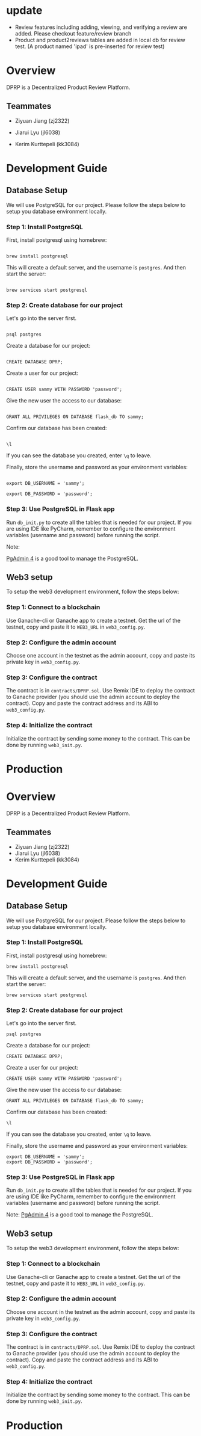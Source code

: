 # update
- Review features including adding, viewing, and verifying a review are added. Please checkout feature/review branch
- Product and product2reviews tables are added in local db for review test. (A product named 'ipad' is pre-inserted for review test)

# Overview

DPRP is a Decentralized Product Review Platform.

## Teammates

- Ziyuan Jiang (zj2322)

- Jiarui Lyu (jl6038)

- Kerim Kurttepeli (kk3084)

  

# Development Guide

## Database Setup

We will use PostgreSQL for our project. Please follow the steps below to setup you database environment locally.

### Step 1: Install PostgreSQL

First, install postgresql using homebrew:

```

brew install postgresql

```

This will create a default server, and the username is `postgres`. And then start the server:

```

brew services start postgresql

```

  

### Step 2: Create database for our project

Let's go into the server first.

```

psql postgres

```

Create a database for our project:

```

CREATE DATABASE DPRP;

```

Create a user for our project:

```

CREATE USER sammy WITH PASSWORD 'password';

```

Give the new user the access to our database:

```

GRANT ALL PRIVILEGES ON DATABASE flask_db TO sammy;

```

Confirm our database has been created:

```

\l

```

If you can see the database you created, enter `\q` to leave.

  

Finally, store the username and password as your environment variables:

```

export DB_USERNAME = 'sammy';

export DB_PASSWORD = 'password';

```

  

  

### Step 3: Use PostgreSQL in Flask app

Run `db_init.py` to create all the tables that is needed for our project. If you are using IDE like PyCharm, remember to configure the environment variables (username and password) before running the script.

  

Note:

[PgAdmin 4](https://www.postgresql.org/ftp/pgadmin/pgadmin4/v6.16/macos/) is a good tool to manage the PostgreSQL.

  

## Web3 setup

To setup the web3 development environment, follow the steps below:

  

### Step 1: Connect to a blockchain

Use Ganache-cli or Ganache app to create a testnet. Get the url of the testnet, copy and paste it to `WEB3_URL` in `web3_config.py`.

  

### Step 2: Configure the admin account

Choose one account in the testnet as the admin account, copy and paste its private key in `web3_config.py`.

  

### Step 3: Configure the contract

The contract is in `contracts/DPRP.sol`. Use Remix IDE to deploy the contract to Ganache provider (you should use the admin account to deploy the contract). Copy and paste the contract address and its ABI to `web3_config.py`.

  

### Step 4: Initialize the contract

Initialize the contract by sending some money to the contract. This can be done by running `web3_init.py`.

 

# Production

# Overview
DPRP is a Decentralized Product Review Platform.
## Teammates
- Ziyuan Jiang (zj2322)
- Jiarui Lyu (jl6038)
- Kerim Kurttepeli (kk3084)

# Development Guide
## Database Setup
We will use PostgreSQL for our project. Please follow the steps below to setup you database environment locally.
### Step 1: Install PostgreSQL
First, install postgresql using homebrew:
```
brew install postgresql
```
This will create a default server, and the username is `postgres`. And then start the server:
```
brew services start postgresql
```

### Step 2: Create database for our project
Let's go into the server first.
```
psql postgres
```
Create a database for our project:
```
CREATE DATABASE DPRP;
```
Create a user for our project:
```
CREATE USER sammy WITH PASSWORD 'password';
```
Give the new user the access to our database:
```
GRANT ALL PRIVILEGES ON DATABASE flask_db TO sammy;
```
Confirm our database has been created:
```
\l
```
If you can see the database you created, enter `\q` to leave.

Finally, store the username and password as your environment variables:
```
export DB_USERNAME = 'sammy';
export DB_PASSWORD = 'password';
```


### Step 3: Use PostgreSQL in Flask app
Run `db_init.py` to create all the tables that is needed for our project. If you are using IDE like PyCharm, remember to configure the environment variables (username and password) before running the script.

Note: 
[PgAdmin 4](https://www.postgresql.org/ftp/pgadmin/pgadmin4/v6.16/macos/) is a good tool to manage the PostgreSQL.

## Web3 setup
To setup the web3 development environment, follow the steps below:

### Step 1: Connect to a blockchain
Use Ganache-cli or Ganache app to create a testnet. Get the url of the testnet, copy and paste it to `WEB3_URL` in `web3_config.py`.

### Step 2: Configure the admin account
Choose one account in the testnet as the admin account, copy and paste its private key in `web3_config.py`.

### Step 3: Configure the contract
The contract is in `contracts/DPRP.sol`. Use Remix IDE to deploy the contract to Ganache provider (you should use the admin account to deploy the contract). Copy and paste the contract address and its ABI to `web3_config.py`.

### Step 4: Initialize the contract
Initialize the contract by sending some money to the contract. This can be done by running `web3_init.py`.

# Production

